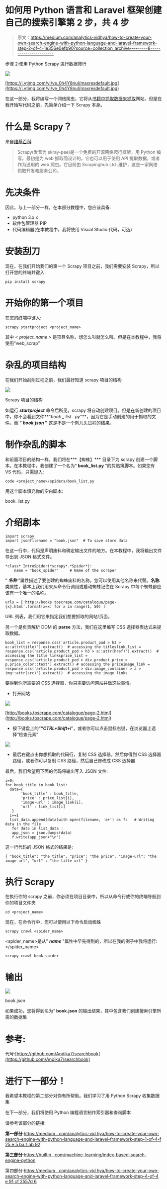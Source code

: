 # 如何用 Python 语言和 Laravel 框架创建自己的搜索引擎第 2 步，共 4 步

> 原文：<https://medium.com/analytics-vidhya/how-to-create-your-own-search-engine-with-python-language-and-laravel-framework-step-2-of-4-1e356e0efb90?source=collection_archive---------8----------------------->

步骤 2:使用 Python Scrapy 进行数据爬行

![](img/75a10d73994c82c1002aace6c3efdf37.png)

[https://i.ytimg.com/vi/ve_0h4Y8nuI/maxresdefault.jpg](https://i.ytimg.com/vi/ve_0h4Y8nuI/maxresdefault.jpg)

在这一部分，我将编写一个网络爬虫，它将从[书籍中抓取数据来抓取](http://books.toscrape.com/index.html)网站。但是在我开始写代码之前，先简单介绍一下 Scrapy 本身。

# 什么是 Scrapy？

来自[维基百科](https://en.wikipedia.org/wiki/Scrapy):

> Scrapy(发音为 skray-pee)是一个免费的开源网络爬行框架，用 Python 编写。最初是为 web 抓取而设计的，它也可以用于使用 API 提取数据，或者作为通用的 web 爬虫。它目前由 Scrapinghub Ltd .维护，这是一家网络抓取开发和服务公司。

# 先决条件

因此，与上一部分一样，在本部分教程中，您应该具备:

*   python 3.x.x
*   软件包管理器 PIP
*   代码编辑器(在本教程中，我将使用 Visual Studio 代码，可选)

# 安装刮刀

现在，在我们开始我们的第一个 Scrapy 项目之前，我们需要安装 Scrapy，所以打开您的终端并键入:

```
pip install scrapy
```

# 开始你的第一个项目

在您的终端中键入:

```
scrapy startproject <project_name>
```

其中 *< project_name >* 是项目名称，想怎么叫就怎么叫。但是在本教程中，我将使用“web_scrap”

# 杂乱的项目结构

在我们开始刮削过程之前，我们最好知道 scrapy 项目的结构

![](img/d08b0eeb70a9f8c0dabdb3ee63157df1.png)

Scrapy 项目的结构

如运行 ***startproject*** 命令后所见，scrapy 将自动创建项目。但是在新创建的项目中，你不会看到文件**"*book _ list . py*"**，因为它是手动创建的用于抓取的文件。而 **" *book.json* "** 这是不是一个刺儿头过程的结果。

# 制作杂乱的脚本

和前面项目的结构一样，我们将在***【蜘蛛】*** 目录下为 scrapy 创建一个脚本。在本教程中，我创建了一个名为“ **book_list.py** ”的剪贴簿脚本。如果您有 VS 代码，只需键入:

```
code <project_name>/spiders/book_list.py
```

用这个脚本填充你的空白脚本:

book_list.py

# 介绍剧本

```
import scrapy
import jsonfilename = "book.json"  # To save store data
```

在这一行中，代码是声明废料和确定输出文件的地方。在本教程中，我将输出文件导出到 JSON 格式文件。

```
*class* IntroSpider(*scrapy*.*Spider*):
    name = "book_spider"     # Name of the scraper
```

“ ***名称*** ”属性描述了要创建的蜘蛛废料的名称。您可以使用其他名称来代替。**名称**类属性，基本上我们用来从命令行调用或启动蜘蛛记住在 Scrapy 中每个蜘蛛都应该有一个唯一的名称。

```
urls = ['http://books.toscrape.com/catalogue/page-{x}.html'.format(x=x) for x in range(1, 50) ]
```

URL 列表，我们用它来指定我们想要抓取的网站/页面。

另一个是负责解析 DOM 的 **parse** 方法，我们在这里编写 CSS 选择器表达式来提取数据。

```
book_list = response.css('article.product_pod > h3 > a::attr(title)').extract()  # accessing the titleslink_list = response.css('article.product_pod > h3 > a::attr(href)').extract()  # accessing the title linksprice_list = response.css('article.product_pod > div.product_price > p.price_color::text').extract() # accessing the priceimage_link = response.css('article.product_pod > div.image_container > a > img::attr(src)').extract()  # accessing the image links
```

要得到你所需要的 CSS 选择器，你只需要访问网站并做这些事情。

*   打开网站

![](img/4251a999172bb70bf928bbede028860e.png)

[http://books.toscrape.com/catalogue/page-2.html](http://books.toscrape.com/catalogue/page-2.html)

*   按下键盘上的“***”CTRL+Shift+I***”，或者你可以点击鼠标右键，在浏览器上选择“检查元素”

![](img/603813e4447ef09357098e9669b1e513.png)

*   最后右键点击你想抓取的代码行，复制 CSS 选择器。然后你得到 CSS 选择器路径，或者你可以复制 CSS 路径，然后自己修改成 CSS 选择器

最后，我们希望用下面的代码将输出写入 JSON 文件:

```
i=0;
for book_title in book_list:
  data={
       'book_title' : book_title,
       'price' : price_list[i],
       'image-url' : image_link[i],
       'url' : link_list[i]
   }
  i+=1
  list_data.append(data)with open(filename, 'a+') as f:   # Writing data in the file
   for data in list_data :
   app_json = json.dumps(data)
   f.write(app_json+"\n")
```

这一行代码的 JSON 格式的结果是:

```
{ "book_title": "the title", "price": "the price", "image-url": "the image url", "url" : "the title url" }
```

# 执行 Scrapy

在执行你的 scrapy 之前，你必须在项目目录中，所以从命令行或你的终端导航到你的项目文件夹

```
cd <project_name>
```

现在，在命令行中，您可以使用以下命令启动蜘蛛

```
scrapy crawl <spider_name> 
```

<spider_name>是从" ***name*** "属性中早先得到的，所以在我的例子中我将运行:</spider_name>

```
scrapy crawl book_spider
```

# 输出

![](img/ebd4251d31790e4bccc8fcda06ec3138.png)

book.json

如果成功，您将得到名为“ **book.json** 的输出结果，其中包含我们创建搜索引擎所需的数据集

# 参考:

代号:[https://github.com/Andika7/searchbook](https://github.com/Andika7/searchbook)

# 进行下一部分！

我希望本教程的第二部分对你有所帮助。我们学习了用 Python Scrapy 收集数据集

在下一部分，我们将使用 Python 编程语言制作索引器和查询脚本

请参考该部分的链接:

**第一部分**:[https://medium . com/analytics-vid hya/how-to-create-your-own-search-engine-with-python-language-and-laravel-framework-step-1-of-4-f 25 e 5 ba 1 ab 92](/analytics-vidhya/how-to-create-your-own-search-engine-with-python-language-and-laravel-framework-step-1-of-4-f25e5ba1ab92)

**第三部分**:[https://builtin . com/machine-learning/index-based-search-engine-python](https://builtin.com/machine-learning/index-based-search-engine-python)

第四部分:[https://medium . com/analytics-vid hya/how-to-create-your-own-search-engine-with-python-language-and-laravel-framework-step-4-of-4 e 91 cf 2557d 6](/analytics-vidhya/how-to-create-your-own-search-engine-with-python-language-and-laravel-framework-step-4-of-4-4e91cf2557d6)